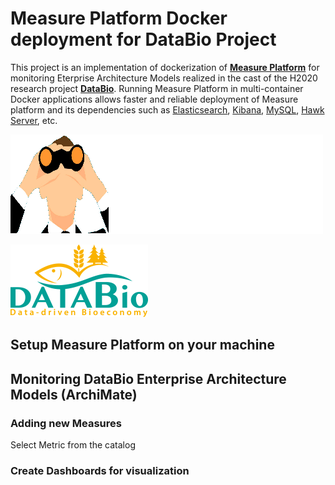 # Measure Platform Docker deployment for DataBio Project

This project is an implementation of dockerization of **[Measure Platform](http://measure-platform.org/)** for monitoring Eterprise Architecture Models realized in the cast of the H2020 research project **[DataBio](https://www.databio.eu/)**. Running Measure Platform in multi-container Docker applications allows faster and reliable deployment of Measure platform and its dependencies such as [Elasticsearch](https://www.elastic.co/fr/products/elasticsearch), [Kibana](https://www.elastic.co/fr/products/kibana), [MySQL](https://www.mysql.com/), [Hawk Server](https://projects.eclipse.org/proposals/eclipse-hawk), etc.

![Image of Yaktocat](https://github.com/measureproduct/MeasureProductDockerDeploymentForDataBio/raw/master/resources/logo-platform.png)


![Image of Yaktocat](https://github.com/measureproduct/MeasureProductDockerDeploymentForDataBio/raw/master/resources/databio-footer.png)

## Setup Measure Platform on your machine


## Monitoring DataBio Enterprise Architecture Models (ArchiMate)


### Adding new Measures
Select Metric from the catalog


### Create Dashboards for visualization

